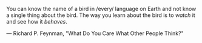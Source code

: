You can know the name of a bird in /every/ language on Earth and not know a single thing about the bird. The way you learn about the bird is to *watch* it and see how it *behaves*.

― Richard P. Feynman, "What Do You Care What Other People Think?"
<!--
**winterNan/winterNan** is a ✨ _special_ ✨ repository because its `README.md` (this file) appears on your GitHub profile.

Here are some ideas to get you started:

- 🔭 I’m currently working on ...
- 🌱 I’m currently learning ...
- 👯 I’m looking to collaborate on ...
- 🤔 I’m looking for help with ...
- 💬 Ask me about ...
- 📫 How to reach me: ...
- 😄 Pronouns: ...
- ⚡ Fun fact: ...
-->
